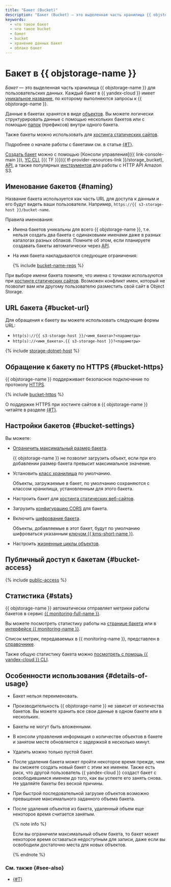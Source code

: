```yaml
---
title: "Бакет (Bucket)"
description: "Бакет (Bucket) – это выделенная часть хранилища {{ objstorage-name }} для пользовательских данных. Название бакета используется как часть URL для доступа к данным. Имена бакетов {{ yandex-cloud }} уникальны, т.е. нельзя создать два бакета с одинаковыми именами даже в разных каталогах разных облаков. Помните об этом, если планируете создавать бакеты автоматически через API."
keywords:
  - что такое бакет
  - что такое bucket
  - бакет
  - bucket
  - хранение данных бакет
  - облако бакет
---
```


# Бакет в {{ objstorage-name }}

_Бакет_ — это выделенная часть хранилища {{ objstorage-name }} для пользовательских данных. Каждый бакет в {{ yandex-cloud }} имеет [уникальное название](#naming), по которому выполняются запросы к {{ objstorage-name }}.

Данные в бакетах хранятся в виде [объектов](./object.md). Вы можете логически структурировать данные с помощью нескольких бакетов или с помощью [папок](./object.md#folder) (префиксов) внутри одного бакета.

Также бакеты можно использовать для [хостинга статических сайтов](./hosting.md).

Подробнее о начале работы с бакетами см. в статье [{#T}](../quickstart.md).

[Создать бакет](../operations/buckets/create.md) можно с помощью [Консоли управления]({{ link-console-main }}), [YC CLI](../../cli/quickstart.md), [{{ TF }}]({{ tf-provider-resources-link }}/storage_bucket), [API](../../api-design-guide/concepts/general.md), а также популярных [инструментов](../tools/index.md) для работы с HTTP API Amazon S3.

## Именование бакетов {#naming}

Название бакета используется как часть URL для доступа к данным и его будут видеть ваши пользователи. Например, `https://{{ s3-storage-host }}/bucket-name`.

Правила именования:

- Имена бакетов уникальны для всего {{ objstorage-name }}, т.е. нельзя создать два бакета с одинаковыми именами даже в разных каталогах разных облаков. Помните об этом, если планируете создавать бакеты автоматически через [API](../../glossary/rest-api.md).
- На имя бакета накладываются следующие ограничения:

   {% include [bucket-name-reqs](../../_includes/bucket-name-reqs.md) %}

При выборе имени бакета помните, что имена с точками используются при [хостинге статических сайтов](hosting.md). Возможен конфликт имен, который не позволит вам или другому пользователю разместить свой сайт в Object Storage.

## URL бакета {#bucket-url}

Для обращения к бакету вы можете использовать следующие формы URL:


* `http(s)://{{ s3-storage-host }}/<имя_бакета>?<параметры>`
* `http(s)://<имя_бакета>.{{ s3-storage-host }}?<параметры>`


{% include [storage-dotnet-host](../_includes_service/storage-dotnet-host.md) %}


## Обращение к бакету по HTTPS {#bucket-https}

{{ objstorage-name }} поддерживает безопасное подключение по протоколу [HTTPS](../../glossary/ssl-certificate.md).

{% include [bucket-https](../../_includes/storage/bucket-https.md) %}

О поддержке HTTPS при хостинге сайтов в {{ objstorage-name }} читайте в разделе [{#T}](./hosting.md).


## Настройки бакетов {#bucket-settings}

Вы можете:

- [Ограничить максимальный размер бакета](../operations/buckets/limit-max-volume.md).

    {{ objstorage-name }} не позволит загрузить объект, если при его добавлении размер бакета превысит максимальное значение.

- Установить [класс хранилища](storage-class.md) по умолчанию.

     Объекты, загружаемые в бакет, по умолчанию сохраняются с классом хранилища, установленным для этого бакета.

- Настроить бакет для [хостинга статических веб-сайтов](hosting.md).
- Загрузить [конфигурацию CORS](cors.md) для бакета.
- Включить [шифрование бакета](../operations/buckets/encrypt.md).

    Объекты, добавляемые в этот бакет, будут по умолчанию шифроваться указанным [ключом {{ kms-short-name }}](../../kms/concepts/key.md).

- Настроить [жизненные циклы объектов](lifecycles.md).

## Публичный доступ к бакетам {#bucket-access}

{% include [public-access](../../_includes/storage/security/public-access.md) %}

## Статистика {#stats}

{{ objstorage-name }} автоматически отправляет метрики работы бакетов в сервис [{{ monitoring-full-name }}](../../monitoring/).

Вы можете посмотреть статистику работы на [странице бакета](../operations/buckets/get-stats.md#storage-ui) или в [интерфейсе {{ monitoring-name }}](../operations/buckets/get-stats.md#monitoring).

Список метрик, передаваемых в {{ monitoring-name }}, представлен в [справочнике](../metrics.md).

Также общую статистику бакета можно [посмотреть с помощь {{ yandex-cloud }} CLI](../operations/buckets/get-info.md#get-statistics).

## Особенности использования {#details-of-usage}

- Бакет нельзя переименовать.
- Производительность {{ objstorage-name }} не зависит от количества бакетов. Вы можете хранить все свои данные в одном бакете или в нескольких.
- Бакеты не могут быть вложенными.
- В консоли управления информация о количестве объектов в бакете и занятом месте обновляется с задержкой в несколько минут.
- Удалить можно только пустой бакет.
- После удаления бакета может пройти некоторое время прежде, чем вы сможете создать новый бакет с этим же именем. Также есть риск, что другой пользователь {{ yandex-cloud }} создаст бакет с освободившимся именем до того, как вы успеете его занять снова. Не удаляйте бакеты без веской причины.
- При быстрой последовательной загрузке объектов возможно превышение максимального заданного объема бакета.
- После удаления объектов из бакета, удаленный объем еще некоторое время считается занятым.

  {% note info %}

  Если вы ограничили максимальный объем бакета, то бакет может некоторое время оставаться недоступным для записи, даже если вы освободили достаточно места для новых объектов.

  {% endnote %}


### См. также {#see-also}

* [{#T}](../security/overview.md)
